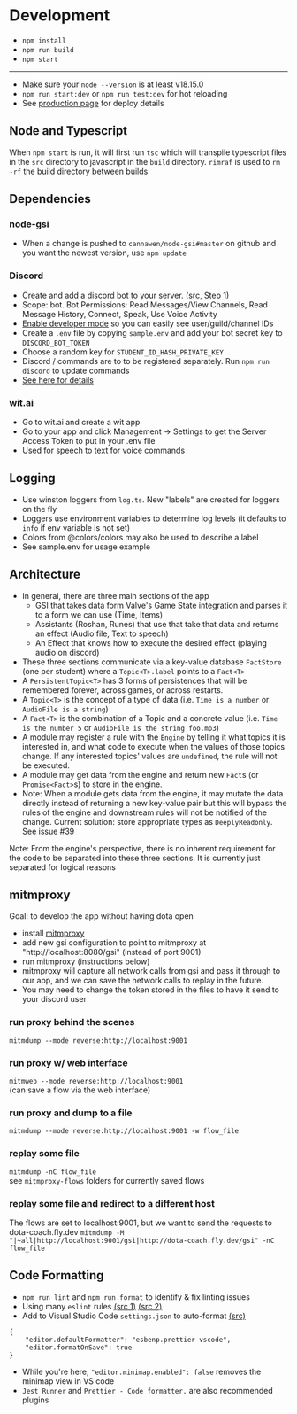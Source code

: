 # Development

-   `npm install`
-   `npm run build`
-   `npm start`

---

-   Make sure your `node --version` is at least v18.15.0
-   `npm run start:dev` or `npm run test:dev` for hot reloading
-   See [production page](production.md) for deploy details

## Node and Typescript

When `npm start` is run, it will first run `tsc` which will transpile typescript files in the `src` directory to javascript in the `build` directory. `rimraf` is used to `rm -rf` the build directory between builds

## Dependencies

### node-gsi

-   When a change is pushed to `cannawen/node-gsi#master` on github and you want the newest version, use `npm update`

### Discord

-   Create and add a discord bot to your server. [(src, Step 1)](https://www.digitalocean.com/community/tutorials/how-to-build-a-discord-bot-with-node-js)
-   Scope: bot. Bot Permissions: Read Messages/View Channels, Read Message History, Connect, Speak, Use Voice Activity
-   [Enable developer mode](https://support.discord.com/hc/en-us/articles/206346498) so you can easily see user/guild/channel IDs
-   Create a `.env` file by copying `sample.env` and add your bot secret key to `DISCORD_BOT_TOKEN`
-   Choose a random key for `STUDENT_ID_HASH_PRIVATE_KEY`
-   Discord / commands are to to be registered separately. Run `npm run discord` to update commands
-   [See here for details](https://discordjs.guide/creating-your-bot/command-deployment.html#command-registration)

### wit.ai

-   Go to wit.ai and create a wit app
-   Go to your app and click Management -> Settings to get the Server Access Token to put in your .env file
-   Used for speech to text for voice commands

## Logging

-   Use winston loggers from `log.ts`. New "labels" are created for loggers on the fly
-   Loggers use environment variables to determine log levels (it defaults to `info` if env variable is not set)
-   Colors from @colors/colors may also be used to describe a label
-   See sample.env for usage example

## Architecture

-   In general, there are three main sections of the app
    -   GSI that takes data form Valve's Game State integration and parses it to a form we can use (Time, Items)
    -   Assistants (Roshan, Runes) that use that take that data and returns an effect (Audio file, Text to speech)
    -   An Effect that knows how to execute the desired effect (playing audio on discord)
-   These three sections communicate via a key-value database `FactStore` (one per student) where a `Topic<T>.label` points to a `Fact<T>`
-   A `PersistentTopic<T>` has 3 forms of persistences that will be remembered forever, across games, or across restarts.
-   A `Topic<T>` is the concept of a type of data (i.e. `Time is a number` or `AudioFile is a string`)
-   A `Fact<T>` is the combination of a Topic and a concrete value (i.e. `Time is the number 5` or `AudioFile is the string foo.mp3`)
-   A module may register a rule with the `Engine` by telling it what topics it is interested in, and what code to execute when the values of those topics change. If any interested topics' values are `undefined`, the rule will not be executed.
-   A module may get data from the engine and return new `Fact`s (or `Promise<Fact>`s) to store in the engine.
-   Note: When a module gets data from the engine, it may mutate the data directly instead of returning a new key-value pair but this will bypass the rules of the engine and downstream rules will not be notified of the change. Current solution: store appropriate types as `DeeplyReadonly`. See issue #39

Note: From the engine's perspective, there is no inherent requirement for the code to be separated into these three sections. It is currently just separated for logical reasons

## mitmproxy

Goal: to develop the app without having dota open

-   install [mitmproxy](https://mitmproxy.org/)
-   add new gsi configuration to point to mitmproxy at "http://localhost:8080/gsi" (instead of port 9001)
-   run mitmproxy (instructions below)
-   mitmproxy will capture all network calls from gsi and pass it through to our app, and we can save the network calls to replay in the future.
-   You may need to change the token stored in the files to have it send to your discord user

### run proxy behind the scenes

`mitmdump --mode reverse:http://localhost:9001`

### run proxy w/ web interface

`mitmweb --mode reverse:http://localhost:9001`  
(can save a flow via the web interface)

### run proxy and dump to a file

`mitmdump --mode reverse:http://localhost:9001 -w flow_file`

### replay some file

`mitmdump -nC flow_file`  
see `mitmproxy-flows` folders for currently saved flows

### replay some file and redirect to a different host

The flows are set to localhost:9001, but we want to send the requests to dota-coach.fly.dev
`mitmdump -M "|~all|http://localhost:9001/gsi|http://dota-coach.fly.dev/gsi" -nC flow_file`

## Code Formatting

-   `npm run lint` and `npm run format` to identify & fix linting issues
-   Using many `eslint` rules [(src 1)](https://eslint.org/docs/latest/rules/) [(src 2)](https://eslint-config.netlify.app/rules/yield-star-spacing)
-   Add to Visual Studio Code `settings.json` to auto-format [(src)](https://daveceddia.com/vscode-use-eslintrc/#:~:text=Configure%20VSCode%20Settings%20to%20use%20ESLint%20for%20Formatting&text=Click%20that%20tiny%20icon%20in,paper%20with%20a%20little%20arrow.&text=The%20first%20one%20turns%20on,it%2C%20we're%20done.)

```
{
    "editor.defaultFormatter": "esbenp.prettier-vscode",
    "editor.formatOnSave": true
}
```

-   While you're here, `"editor.minimap.enabled": false` removes the minimap view in VS code
-   `Jest Runner` and `Prettier - Code formatter.` are also recommended plugins

